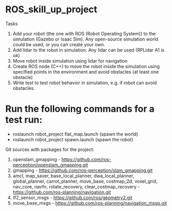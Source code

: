 # ROS_skill_up_project

Tasks

1. Add your robot (the one with ROS (Robot Operating System)) to the simulation (Gazebo or Isaac Sim). Any open-source simulation world could be used, or you can create your own.
2. Add lidar to the robot in simulation. Any lidar can be used (RPLidar A1 is ok)
3. Move robot inside simulation using lidar for navigation
4. Create ROS node (C++) to move the robot inside the simulation using specified points in the environment and avoid obstacles (at least one obstacle)
5. Write test to test robot behavior in simulation, e.g. if robot can avoid obstacles.

# Run the following commands for a test run:

- roslaunch robot_project flat_map.launch (spawn the world)
- roslaunch robot_project spawn.launch (spawn the robot)

Git sources with packages for the project:
1) openslam_gmapping - https://github.com/ros-perception/openslam_gmapping.git
2) gmapping - https://github.com/ros-perception/slam_gmapping.git
3) amcl, map_saver, base_local_planner, dwa_local_planner, global_planner, carrot_planner, move_base, costmap_2d, voxel_grid, nav_core, navfn, rotate_recovery, clear_costmap_recovery - https://github.com/ros-planning/navigation.git
4) tf2_sensor_msgs - https://github.com/ros/geometry2.git
5) move_base_msgs - https://github.com/ros-planning/navigation_msgs.git